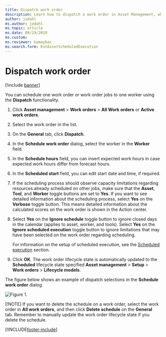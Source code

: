 ```yaml
---
title: Dispatch work order
description: Learn how to dispatch a work order in Asset Management, which schedules work orders and work order jobs, including a step-by-step process.
author: jodahl
ms.author: jodahl
ms.topic: article
ms.date: 08/19/2019
ms.custom:
ms.reviewer: kamaybac
ms.search.form: EntAssetScheduledExecution 
---
```


# Dispatch work order

[!include [banner](../../includes/banner.md)]

 

You can schedule one work order or work order jobs to one worker using the **Dispatch** functionality.

1. Click **Asset management** > **Work orders** > **All Work orders** or **Active work orders**.

2. Select the work order in the list.

3. On the **General** tab, click **Dispatch**.

4. In the **Schedule work order** dialog, select the worker in the **Worker** field.

5. In the **Schedule hours** field, you can insert expected work hours in case expected work hours differ from forecast hours.

6. In the **Scheduled start** field, you can edit start date and time, if required.

7. If the scheduling process should observe capacity limitations regarding resources already scheduled on other jobs, make sure that the **Asset**, **Tool**, and **Worker** toggle buttons are set to **Yes**. If you want to see detailed information about the scheduling process, select **Yes** on the **Verbose** toggle button. This means detailed information about the calculated scores on the work order is shown in the Action center.

8. Select **Yes** on the **Ignore schedule** toggle button to ignore closed days in the calendar (applies to asset, worker, and tools). Select **Yes** on the **Ignore scheduled execution** toggle button to ignore limitations that may have been selected on the work order regarding scheduling. 

    For information on the setup of scheduled execution, see the [Scheduled execution](../setup-for-work-orders/scheduled-execution.md) section.

9. Click **OK**. The work order lifecycle state is automatically updated to the **Scheduled** lifecycle state specified **Asset management** > **Setup** > **Work orders** > **Lifecycle models**.

The figure below shows an example of dispatch selections in the **Schedule work order** dialog.

![Figure 1.](media/04-work-order-scheduling.png)

[!NOTE]
If you want to delete the schedule on a work order, select the work order in **All work orders**, and then click **Delete schedule** on the **General** tab. Remember to manually update the work order lifecycle state if you delete the schedule.



[!INCLUDE[footer-include](../../../includes/footer-banner.md)]